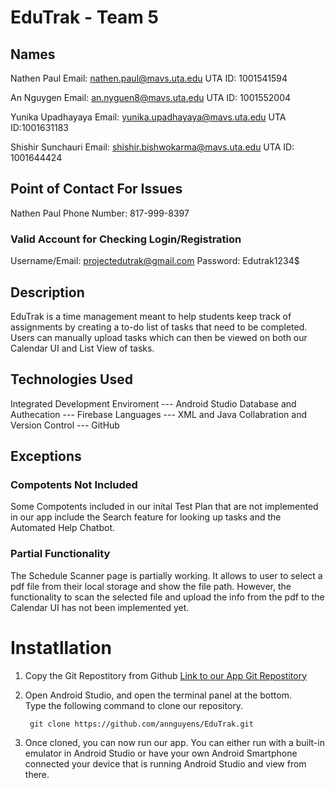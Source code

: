 # EduTrak - Team 5
## Names
Nathen Paul 
Email: nathen.paul@mavs.uta.edu
UTA ID: 1001541594

An Nguygen
Email: an.nyguen8@mavs.uta.edu
UTA ID: 1001552004


Yunika Upadhayaya 
Email: yunika.upadhayaya@mavs.uta.edu
UTA ID:1001631183

Shishir Sunchauri
Email: shishir.bishwokarma@mavs.uta.edu
UTA ID: 1001644424

## Point of Contact For Issues
Nathen Paul
Phone Number: 817-999-8397
### Valid Account for Checking Login/Registration
Username/Email: projectedutrak@gmail.com
Password: Edutrak1234$

## Description
EduTrak is a time management meant to help students keep track of assignments by creating a to-do list of tasks that need to be completed. Users can manually upload tasks which can then be viewed on both our Calendar UI and List View of tasks. 

## Technologies Used
Integrated Development Enviroment --- Android Studio
Database and Authecation --- Firebase
Languages --- XML and Java
Collabration and Version Control --- GitHub

## Exceptions 
### Compotents Not Included
Some Compotents included in our inital Test Plan that are not implemented in our app include the Search feature for looking up tasks and the Automated Help Chatbot. 

### Partial Functionality 
The Schedule Scanner page is partially working. It allows to user to select a pdf file from their local storage and show the file path. However, the functionality to scan the selected file and upload the info from the pdf to the Calendar UI has not been implemented yet. 

# Instatllation

1. Copy the Git Repostitory from Github
   [Link to our App Git Repostitory](https://github.com/annguyens/EduTrak)

2. Open Android Studio, and open the terminal panel at the bottom.  
   Type the following command to clone our repository. 
   
   ```
    git clone https://github.com/annguyens/EduTrak.git
   ```
 
3. Once cloned, you can now run our app. You can either run with a built-in emulator in Android Studio or have your own Android Smartphone connected your device that is running Android Studio and view from there. 

















